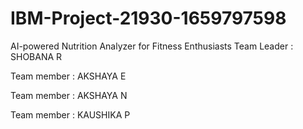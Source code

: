 # IBM-Project-21930-1659797598
AI-powered Nutrition Analyzer for Fitness Enthusiasts
Team Leader : SHOBANA R

Team member : AKSHAYA E

Team member : AKSHAYA N

Team member : KAUSHIKA P
